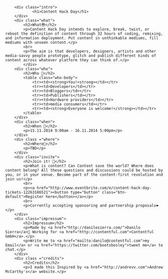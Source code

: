 
		<div class="intro">
				<h1>Content Hack Day</h1>
		</div>
		<div class="what">
			<h2>What😎</h2>
			<p>Content Hack Day intends to explore, break, twist, or reboot the definition of content through 32 hours of coding, remixing, and information deployment. Put content in unthinkable mediums, fill mediums with unseen content.</p>
			<br>
			<p>The aim is that developers, designers, artists and other media-savvy people prototype, glitch and publish different kinds of content across whatever platform they can think of.</p>
			</div>
		<div class="who">
			<h2>Who 🙋</h2>
			<table class="who-body">
				<tr><td><strong>You!<strong></td></tr>
				<tr><td>Developers</td></tr>
				<tr><td>Bloggers</td></tr>
				<tr><td>Publishers</td></tr>
				<tr><td>Hardware providers</td></tr>
				<tr><td>media consumers</td></tr>
				<tr><td><strong>Everyone is welcome!</strong></td></tr> 
			</table>
		</div>
		<div class="when">
			<h2>When 📅</h2>
			<p>15.11.2014 9:00am - 16.11.2014 5:00pm</p>
		</div>
		<div class ="where">
			<h2>Where📍</h2>
			<p>TBD</p>
		</div>	
		<div class="invite">
			<h2>Join it! 🎉</h2>
			<p>What is content? Can Content save the world? Where does content belong? All these questions and discussions could be hosted by you, or in your venue. Become part of the content-first revolution and join us!</p>
			<br>
			<p><a href="http://www.eventbrite.com/e/content-hack-day-tickets-12263186521"><button type="button" class="btn-default">Register here</button></a></p>
			<br>
			<p>Currently accepting sponsoring and partnership proposals❤</p>
		</div>
		<div class="impressum">
			<h2>Impressum</h2>
			<p>Made by <a href="http://danilosierra.com/">Danilo Sierra</a>🌴 Working for <a href="http://contentful.com">Contentful GmbH</a>.</p>
			<p>Write me to <a href="mailto:danilo@contentful.com">my Email</a> or <a href="https://twitter.com/bootsbosley">tweet me</a> to chat.</p>
		</div>
		<div class ="credits">
			<h2>Credits</h2>
			<p>I made this Inspired by <a href="http://andrevv.com">Andrew McCarthy's</a> website.</p>
	
